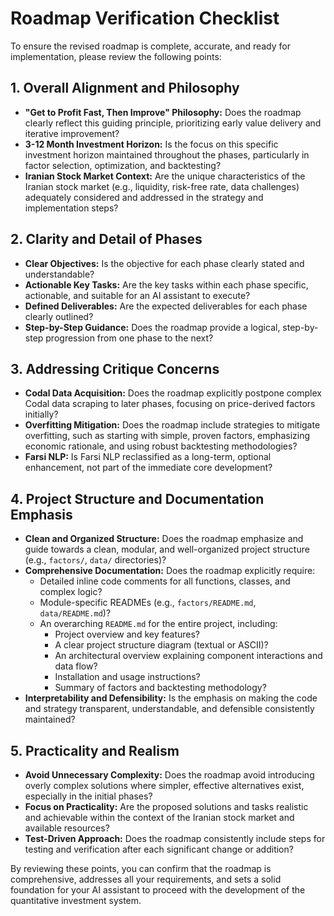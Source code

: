 # Roadmap Verification Checklist

To ensure the revised roadmap is complete, accurate, and ready for implementation, please review the following points:

## 1. Overall Alignment and Philosophy

*   **"Get to Profit Fast, Then Improve" Philosophy:** Does the roadmap clearly reflect this guiding principle, prioritizing early value delivery and iterative improvement?
*   **3-12 Month Investment Horizon:** Is the focus on this specific investment horizon maintained throughout the phases, particularly in factor selection, optimization, and backtesting?
*   **Iranian Stock Market Context:** Are the unique characteristics of the Iranian stock market (e.g., liquidity, risk-free rate, data challenges) adequately considered and addressed in the strategy and implementation steps?

## 2. Clarity and Detail of Phases

*   **Clear Objectives:** Is the objective for each phase clearly stated and understandable?
*   **Actionable Key Tasks:** Are the key tasks within each phase specific, actionable, and suitable for an AI assistant to execute?
*   **Defined Deliverables:** Are the expected deliverables for each phase clearly outlined?
*   **Step-by-Step Guidance:** Does the roadmap provide a logical, step-by-step progression from one phase to the next?

## 3. Addressing Critique Concerns

*   **Codal Data Acquisition:** Does the roadmap explicitly postpone complex Codal data scraping to later phases, focusing on price-derived factors initially?
*   **Overfitting Mitigation:** Does the roadmap include strategies to mitigate overfitting, such as starting with simple, proven factors, emphasizing economic rationale, and using robust backtesting methodologies?
*   **Farsi NLP:** Is Farsi NLP reclassified as a long-term, optional enhancement, not part of the immediate core development?

## 4. Project Structure and Documentation Emphasis

*   **Clean and Organized Structure:** Does the roadmap emphasize and guide towards a clean, modular, and well-organized project structure (e.g., `factors/`, `data/` directories)?
*   **Comprehensive Documentation:** Does the roadmap explicitly require:
    *   Detailed inline code comments for all functions, classes, and complex logic?
    *   Module-specific READMEs (e.g., `factors/README.md`, `data/README.md`)?
    *   An overarching `README.md` for the entire project, including:
        *   Project overview and key features?
        *   A clear project structure diagram (textual or ASCII)?
        *   An architectural overview explaining component interactions and data flow?
        *   Installation and usage instructions?
        *   Summary of factors and backtesting methodology?
*   **Interpretability and Defensibility:** Is the emphasis on making the code and strategy transparent, understandable, and defensible consistently maintained?

## 5. Practicality and Realism

*   **Avoid Unnecessary Complexity:** Does the roadmap avoid introducing overly complex solutions where simpler, effective alternatives exist, especially in the initial phases?
*   **Focus on Practicality:** Are the proposed solutions and tasks realistic and achievable within the context of the Iranian stock market and available resources?
*   **Test-Driven Approach:** Does the roadmap consistently include steps for testing and verification after each significant change or addition?

By reviewing these points, you can confirm that the roadmap is comprehensive, addresses all your requirements, and sets a solid foundation for your AI assistant to proceed with the development of the quantitative investment system.

